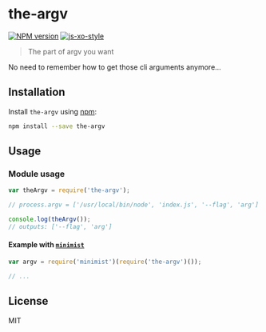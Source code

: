 # the-argv

[![NPM version][npm-image]][npm-url] [![js-xo-style][codestyle-image]][codestyle-url]

> The part of argv you want

No need to remember how to get those cli arguments anymore...


## Installation

Install `the-argv` using [npm](https://www.npmjs.com/):

```bash
npm install --save the-argv
```

## Usage

### Module usage

```javascript
var theArgv = require('the-argv');

// process.argv = ['/usr/local/bin/node', 'index.js', '--flag', 'arg']

console.log(theArgv());
// outputs: ['--flag', 'arg']
```

#### Example with [`minimist`](https://www.npmjs.com/package/minimist)

```javascript
var argv = require('minimist')(require('the-argv')());

// ...
```

## License

MIT

[npm-url]: https://npmjs.org/package/the-argv
[npm-image]: https://badge.fury.io/js/the-argv.svg
[codestyle-url]: https://github.com/sindresorhus/xo
[codestyle-image]: https://img.shields.io/badge/code%20style-xo-brightgreen.svg?style=flat
